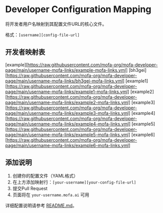 # Developer Configuration Mapping

将开发者用户名映射到其配置文件URL的核心文件。

格式：`[username][config-file-url]`

## 开发者映射表

[example][https://raw.githubusercontent.com/mofa-org/mofa-developer-page/main/username-mofa-links/example-mofa-links.yml]
[bh3gei][https://raw.githubusercontent.com/mofa-org/mofa-developer-page/main/username-mofa-links/bh3gei-mofa-links.yml]
[example1][https://raw.githubusercontent.com/mofa-org/mofa-developer-page/main/username-mofa-links/example1-mofa-links.yml]
[example2][https://raw.githubusercontent.com/mofa-org/mofa-developer-page/main/username-mofa-links/example2-mofa-links.yml]
[example3][https://raw.githubusercontent.com/mofa-org/mofa-developer-page/main/username-mofa-links/example3-mofa-links.yml]
[example4][https://raw.githubusercontent.com/mofa-org/mofa-developer-page/main/username-mofa-links/example4-mofa-links.yml]
[example5][https://raw.githubusercontent.com/mofa-org/mofa-developer-page/main/username-mofa-links/example5-mofa-links.yml]
[example6][https://raw.githubusercontent.com/mofa-org/mofa-developer-page/main/username-mofa-links/example6-mofa-links.yml]

## 添加说明

1. 创建你的配置文件（YAML格式）
2. 在上方添加映射行：`[your-username][your-config-file-url]`  
3. 提交Pull Request
4. 页面将在 `your-username.mofa.ai` 可用

详细配置说明请参考 [README.md](README.md)。
